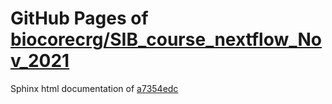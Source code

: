GitHub Pages of [biocorecrg/SIB_course_nextflow_Nov_2021](https://github.com/biocorecrg/SIB_course_nextflow_Nov_2021.git)
===
Sphinx html documentation of [a7354edc](https://github.com/biocorecrg/SIB_course_nextflow_Nov_2021/tree/a7354edcacf6d2f26175a2deb2ba6e55df894780)
